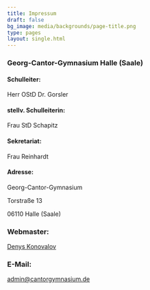 ```yaml
---
title: Impressum
draft: false
bg_image: media/backgrounds/page-title.png
type: pages
layout: single.html
---
```

### Georg-Cantor-Gymnasium Halle (Saale)

#### Schulleiter:

Herr OStD Dr. Gorsler

#### stellv. Schulleiterin:

Frau StD Schapitz

#### Sekretariat:

Frau Reinhardt

#### Adresse:

Georg-Cantor-Gymnasium

Torstraße 13

06110 Halle (Saale)

### Webmaster:

[Denys Konovalov](/author/denys-konovalov/)

### E-Mail:

[admin@cantorgymnasium.de](mailto:admin@cantorgymnasium.de)
